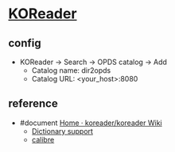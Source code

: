 # [KOReader](https://github.com/koreader/koreader)

## config

- KOReader → Search → OPDS catalog → Add
	- Catalog name: dir2opds
	- Catalog URL: <your_host>:8080

## reference

- #document [Home · koreader/koreader Wiki](https://github.com/koreader/koreader/wiki)
	- [Dictionary support](https://github.com/koreader/koreader/wiki/Dictionary-support)
	- [calibre](https://github.com/koreader/koreader/wiki/calibre)
